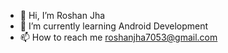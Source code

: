 - 👋 Hi, I’m Roshan Jha
- 🌱 I’m currently learning Android Development
- 📫 How to reach me roshanjha7053@gmail.com


